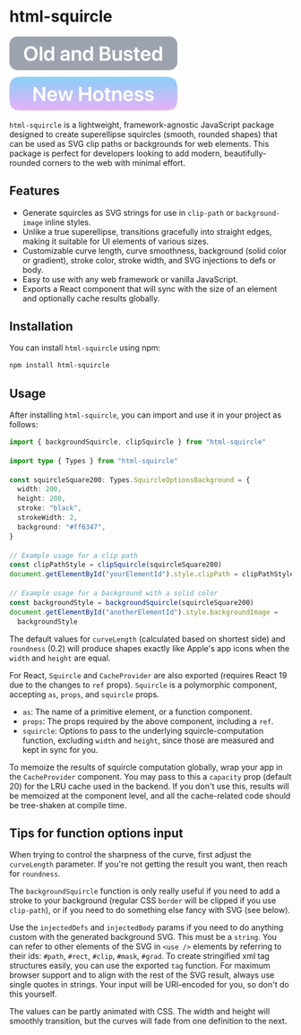 # html-squircle

<picture>
  <source media="(prefers-color-scheme: dark)" srcset="public/example-dark.png">
  <source media="(prefers-color-scheme: light)" srcset="public/example-light.png">
  <img alt="Example of the nicely-rounded corners this package can generate." src="public/example-light.png" width="300px">
</picture>

`html-squircle` is a lightweight, framework-agnostic JavaScript package designed
to create superellipse squircles (smooth, rounded shapes) that can be used as
SVG clip paths or backgrounds for web elements. This package is perfect for
developers looking to add modern, beautifully-rounded corners to the web with
minimal effort.

## Features

- Generate squircles as SVG strings for use in `clip-path` or `background-image`
  inline styles.
- Unlike a true superellipse, transitions gracefully into straight edges, making
  it suitable for UI elements of various sizes.
- Customizable curve length, curve smoothness, background (solid color or
  gradient), stroke color, stroke width, and SVG injections to defs or body.
- Easy to use with any web framework or vanilla JavaScript.
- Exports a React component that will sync with the size of an element and
  optionally cache results globally.

## Installation

You can install `html-squircle` using npm:

```zsh
npm install html-squircle
```

## Usage

After installing `html-squircle`, you can import and use it in your project as
follows:

```ts
import { backgroundSquircle, clipSquircle } from "html-squircle"

import type { Types } from "html-squircle"

const squircleSquare200: Types.SquircleOptionsBackground = {
  width: 200,
  height: 200,
  stroke: "black",
  strokeWidth: 2,
  background: "#ff6347",
}

// Example usage for a clip path
const clipPathStyle = clipSquircle(squircleSquare200)
document.getElementById("yourElementId").style.clipPath = clipPathStyle

// Example usage for a background with a solid color
const backgroundStyle = backgroundSquircle(squircleSquare200)
document.getElementById("anotherElementId").style.backgroundImage =
  backgroundStyle
```

The default values for `curveLength` (calculated based on shortest side) and
`roundness` (0.2) will produce shapes exactly like Apple's app icons when the
`width` and `height` are equal.

For React, `Squircle` and `CacheProvider` are also exported (requires React 19
due to the changes to `ref` props). `Squircle` is a polymorphic component,
accepting `as`, `props`, and `squircle` props.

- `as`: The name of a primitive element, or a function component.
- `props`: The props required by the above component, including a `ref`.
- `squircle`: Options to pass to the underlying squircle-computation function,
  excluding `width` and `height`, since those are measured and kept in sync for
  you.

To memoize the results of squircle computation globally, wrap your app in the
`CacheProvider` component. You may pass to this a `capacity` prop (default 20)
for the LRU cache used in the backend. If you don't use this, results will be
memoized at the component level, and all the cache-related code should be
tree-shaken at compile time.

## Tips for function options input

When trying to control the sharpness of the curve, first adjust the
`curveLength` parameter. If you're not getting the result you want, then reach
for `roundness`.

The `backgroundSquircle` function is only really useful if you need to add a
stroke to your background (regular CSS `border` will be clipped if you use
`clip-path`), or if you need to do something else fancy with SVG (see below).

Use the `injectedDefs` and `injectedBody` params if you need to do anything
custom with the generated background SVG. This must be a `string`. You can refer
to other elements of the SVG in `<use />` elements by referring to their ids:
`#path`, `#rect`, `#clip`, `#mask`, `#grad`. To create stringified xml tag
structures easily, you can use the exported `tag` function. For maximum browser
support and to align with the rest of the SVG result, always use single quotes
in strings. Your input will be URI-encoded for you, so don't do this yourself.

The values can be partly animated with CSS. The width and height will smoothly
transition, but the curves will fade from one definition to the next.
